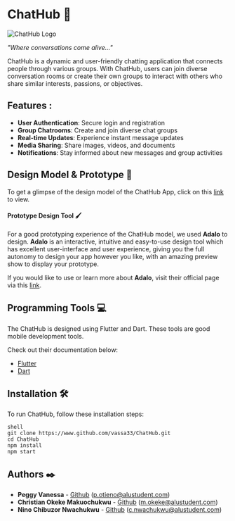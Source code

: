 # ChatHub :speech_balloon:
![ChatHub Logo](https://res.cloudinary.com/dbisqdemp/image/upload/w_1000,ar_16:9,c_fill,g_auto,e_sharpen/v1696282835/Creative_Chatting_App_Logo_swq7oq.png)

*"Where conversations come alive..."*


ChatHub is a dynamic and user-friendly chatting application that connects people through various groups.
With ChatHub, users can join diverse conversation rooms or create their own groups to interact with others who share similar interests, passions, or objectives.

## Features :

- **User Authentication**: Secure login and registration
- **Group Chatrooms**: Create and join diverse chat groups
- **Real-time Updates**: Experience instant message updates
- **Media Sharing**: Share images, videos, and documents
- **Notifications**: Stay informed about new messages and group activities

## Design Model & Prototype :art:

To get a glimpse of the design model of the ChatHub App, click on this <a href="https://previewer.adalo.com/12d9a19c-2748-4637-a739-2fce23be1b0f" target="_blank">link</a> to view. 

#### Prototype Design Tool :paintbrush:

For a good prototyping experience of the ChatHub model, we used **Adalo** to design. **Adalo** is an interactive, intuitive and easy-to-use design tool which has excellent user-interface and user experience, giving you the full autonomy to design your app however you like, with an amazing preview show to display your prototype. 

If you would like to use or learn more about **Adalo**, visit their official page via this <a href="https://www.adalo.com/" target="_blank">link</a>.

## Programming Tools :computer:

The ChatHub is designed using Flutter and Dart. These tools are good mobile development tools. 

Check out their documentation below:

* <a href="https://docs.flutter.dev/" target="_blank">Flutter</a>
* <a href="https://dart.dev/guides" target="_blank">Dart</a>

## Installation :hammer_and_wrench:

To run ChatHub, follow these installation steps: 

```
shell
git clone https://www.github.com/vassa33/ChatHub.git
cd ChatHub
npm install
npm start 
```

## Authors :black_nib:

- **Peggy Vanessa** - [Github](https://www.github.com/vassa33) (p.otieno@alustudent.com)
- **Christian Okeke Makuochukwu** - [Github](https://www.github.com/Makuo67) (m.okeke@alustudent.com)
- **Nino Chibuzor Nwachukwu** - [Github](https://www.github.com/Nino-Of-Tech) (c.nwachukwu@alustudent.com)
